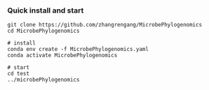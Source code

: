 
### Quick install and start ###
```
git clone https://github.com/zhangrengang/MicrobePhylogenomics
cd MicrobePhylogenomics

# install
conda env create -f MicrobePhylogenomics.yaml
conda activate MicrobePhylogenomics

# start
cd test
../microbePhylogenomics
```

